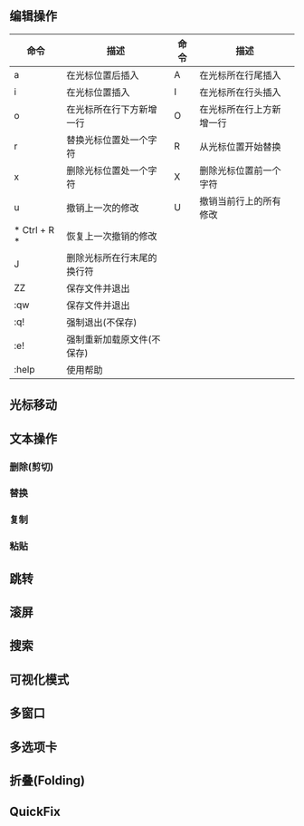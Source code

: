 ## 编辑操作
| 命令         | 描述                       | 命令 | 描述                     |
|--------------|----------------------------|------|--------------------------|
| a            | 在光标位置后插入           | A    | 在光标所在行尾插入       |
| i            | 在光标位置插入             | I    | 在光标所在行头插入       |
| o            | 在光标所在行下方新增一行   | O    | 在光标所在行上方新增一行 |
| r            | 替换光标位置处一个字符     | R    | 从光标位置开始替换       |
| x            | 删除光标位置处一个字符     | X    | 删除光标位置前一个字符   |
| u            | 撤销上一次的修改           | U    | 撤销当前行上的所有修改   |
| * Ctrl + R * | 恢复上一次撤销的修改       |      |                          |
| J            | 删除光标所在行末尾的换行符 |      |                          |
| ZZ           | 保存文件并退出             |      |                          |
| :qw          | 保存文件并退出             |      |                          |
| :q!          | 强制退出(不保存)           |      |                          |
| :e!          | 强制重新加载原文件(不保存) |      |                          |
| :help        | 使用帮助                   |      |                          |

## 光标移动

## 文本操作
### 删除(剪切)

### 替换

### 复制

### 粘贴

## 跳转

## 滚屏

## 搜索

## 可视化模式

## 多窗口

## 多选项卡

## 折叠(Folding)

## QuickFix
